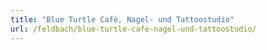 ```yaml
---
title: "Blue Turtle Cafè, Nagel- und Tattoostudio"
url: /feldbach/blue-turtle-cafe-nagel-und-tattoostudio/
---
```

